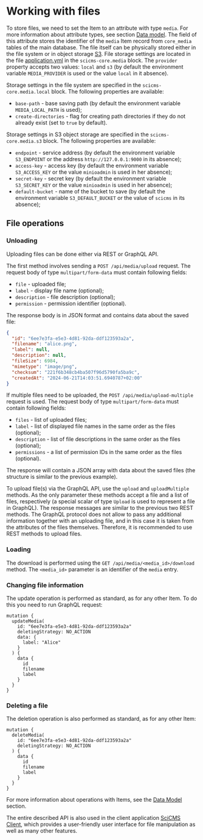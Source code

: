 # Working with files

To store files, we need to set the Item to an attribute with type `media`. For more information about attribute types, see section [Data model](data_model.md).
The field of this attribute stores the identifier of the `media` Item record from `core_media` tables of the main database.
The file itself can be physically stored either in the file system or in object storage [S3](https://aws.amazon.com/s3).
File storage settings are located in the file [application.yml](/src/main/resources/application.yml) in the `scicms-core.media` block.
The `provider` property accepts two values: `local` and `s3` (by default the environment variable `MEDIA_PROVIDER` is used or the value `local` in it absence).

Storage settings in the file system are specified in the `scicms-core.media.local` block. The following properties are available:
- `base-path` - base saving path (by default the environment variable `MEDIA_LOCAL_PATH` is used);
- `create-directories` - flag for creating path directories if they do not already exist (set to `true` by default).

Storage settings in S3 object storage are specified in the `scicms-core.media.s3` block. The following properties are available:
- `endpoint` - service address (by default the environment variable `S3_ENDPOINT` or the address `http://127.0.0.1:9000` in its absence);
- `access-key` - access key (by default the environment variable `S3_ACCESS_KEY` or the value `minioadmin` is used in her absence);
- `secret-key` - secret key (by default the environment variable `S3_SECRET_KEY` or the value `minioadmin` is used in her absence);
- `default-bucket` - name of the bucket to save (by default the environment variable `S3_DEFAULT_BUCKET` or the value of `scicms` in its absence);

## File operations

### Unloading
Uploading files can be done either via REST or GraphQL API.

The first method involves sending a `POST /api/media/upload` request. The request body of type `multipart/form-data`
must contain following fields:
- `file` - uploaded file;
- `label` - display file name (optional);
- `description` - file description (optional);
- `permission` - permission identifier (optional).

The response body is in JSON format and contains data about the saved file:
```json
{
  "id": "6ee7e3fa-e5e3-4d81-92da-ddf123593a2a",
  "filename": "alice.png",
  "label": null,
  "description": null,
  "fileSize": 6984,
  "mimetype": "image/png",
  "checksum": "221f6b348cb4ba507f96d5790fa5ba9c",
  "createdAt": "2024-06-21T14:03:51.6940787+02:00"
}
```

If multiple files need to be uploaded, the `POST /api/media/upload-multiple` request is used. The request body of type
`multipart/form-data` must contain following fields:
- `files` - list of uploaded files;
- `label` - list of displayed file names in the same order as the files (optional);
- `description` - list of file descriptions in the same order as the files (optional);
- `permissions` - a list of permission IDs in the same order as the files (optional).

The response will contain a JSON array with data about the saved files (the structure is similar to the previous example).

To upload file(s) via the GraphQL API, use the `upload` and `uploadMultiple` methods.
As the only parameter these methods accept a file and a list of files, respectively (a special scalar of type `Upload` is used to represent a file in GraphQL).
The response messages are similar to the previous two REST methods.
The GraphQL protocol does not allow to pass any additional information together with an uploading file, and in this case it is taken from the attributes of the files themselves.
Therefore, it is recommended to use REST methods to upload files.

### Loading

The download is performed using the `GET /api/media/<media_id>/download` method. The `<media_id>` parameter is an identifier
of the `media` entry.

### Changing file information

The update operation is performed as standard, as for any other Item. To do this you need to run GraphQL request:
```
mutation {
  updateMedia(
    id: "6ee7e3fa-e5e3-4d81-92da-ddf123593a2a"
    deletingStrategy: NO_ACTION
    data: {
      label: "Alice"
    }
  ) {
    data {
      id
      filename
      label
    }
  }
}
```

### Deleting a file

The deletion operation is also performed as standard, as for any other Item:
```
mutation {	
  deleteMedia(
    id: "6ee7e3fa-e5e3-4d81-92da-ddf123593a2a"
    deletingStrategy: NO_ACTION
  ) {
    data {
      id
      filename
      label
    }
  }
}
```

For more information about operations with Items, see the [Data Model](data_model.md) section.

The entire described API is also used in the client application [SciCMS Client](https://github.com/borisblack/scicms-client), which provides a user-friendly user interface for file manipulation as well as many other features.